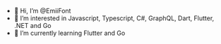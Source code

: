 - 👋 Hi, I’m @EmiiFont
- 👀 I’m interested in Javascript, Typescript, C#, GraphQL, Dart, Flutter, .NET and Go
- 🌱 I’m currently learning Flutter and Go


<!---
EmiiFont/EmiiFont is a ✨ special ✨ repository because its `README.md` (this file) appears on your GitHub profile.
You can click the Preview link to take a look at your changes.
--->
